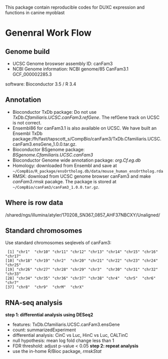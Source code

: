 This package contain reproducible codes for DUXC expression and functions in canine myoblast

# Genenral Work Flow
## Genome build
- UCSC Genome broswser assembly ID: canFam3
- NCBI Genome information: NCBI genome/85 CanFam3.1 GCF_000002285.3

software: Bioconductor 3.5 / R 3.4

## Annotation
- Bioconductor TxDb package: Do not use _TxDb.Cfamiliaris.UCSC.canFam3.refGene_. The refGene track on UCSC is not correct. 
- Ensembl86 for canFam3.1 is also available on UCSC. We have built an Ensembl 
  TxDb package:/fh/fast/tapscott_s/CompBio/canFam3/TxDb.Cfamiliaris.UCSC.canFam3.ensGene_1.0.0.tar.gz.
- Bioconductor BSgenome package: _BSgenome.Cfamiliaris.UCSC.canFam3_
- Bioconductor Genome wide annotation package: _org.Cf.eg.db_
- Homology: downloaded from Ensembl and save at `~/CompBio/R_package/ensOrtholog.db/data/mouse_human_ensOrtholog.rda`
- RMSK: download from UCSC genome browser canFam3 and make
_canFam3.rmsk_ pacakge.  The package is stored at
`~/CompBio/canFam3/canFam3_1.0.0.tar.gz`.

## Where is row data
/shared/ngs/illumina/atyler/170208_SN367_0857_AHF37NBCXY/Unaligned/

## Standard chromosomes
Use standard chromosomes
seqlevels of canFam3:
```
 [1] "chr1"  "chr10" "chr11" "chr12" "chr13" "chr14" "chr15" "chr16" "chr17"
[10] "chr18" "chr19" "chr2"  "chr20" "chr21" "chr22" "chr23" "chr24" "chr25"
[19] "chr26" "chr27" "chr28" "chr29" "chr3"  "chr30" "chr31" "chr32" "chr33"
[28] "chr34" "chr35" "chr36" "chr37" "chr38" "chr4"  "chr5"  "chr6"  "chr7"
[37] "chr8"  "chr9"  "chrM"  "chrX"
```

## RNA-seq analysis
**step 1: differential analysis using DESeq2**
- features: TxDb.Cfamiliaris.UCSC.canFam3.ensGene
- count: summarizedExperiment  
- differential analysis: CinC vs Luc, HinC vs Luc, CALTinC 
- null hypothesis: mean log fold change less than 1
- FDR threshold: adjust p-value < 0.05
**step 2: repeat analysis**
- use the in-home R/Bioc package, _rmskStat_


